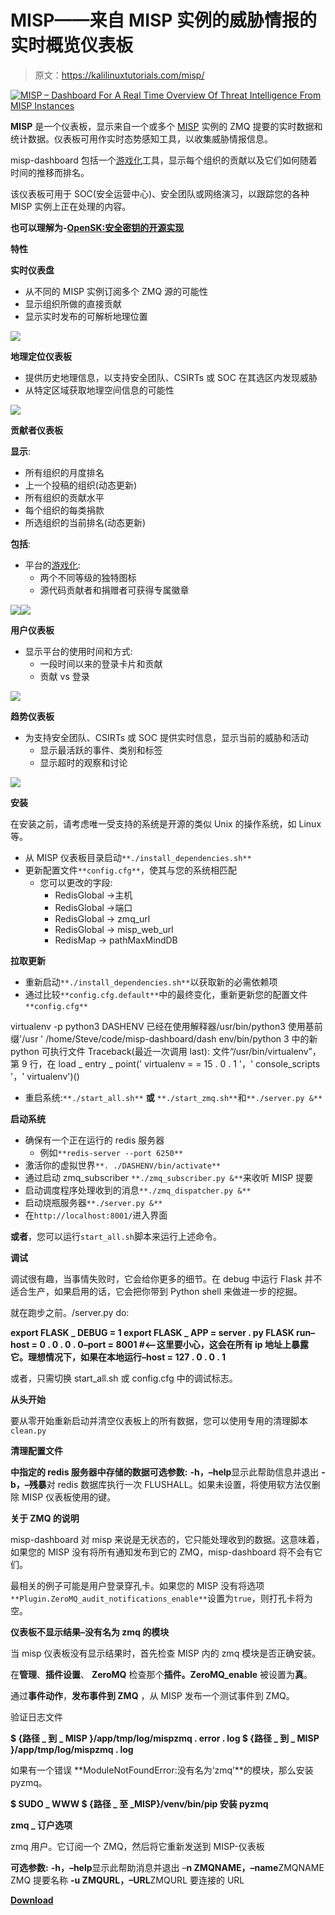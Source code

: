 # MISP——来自 MISP 实例的威胁情报的实时概览仪表板

> 原文：<https://kalilinuxtutorials.com/misp/>

[![MISP – Dashboard For A Real Time Overview Of Threat Intelligence From MISP Instances](img/002b4236bd96dd63b9004440917516a5.png "MISP – Dashboard For A Real Time Overview Of Threat Intelligence From MISP Instances")](https://1.bp.blogspot.com/-Adr2M_Aihj8/Xj_jbc6dNTI/AAAAAAAAE2A/tzutLBQfYgYfmqjJpiM-srohgYHK6gcoQCLcBGAsYHQ/s1600/MISP-1%25281%2529.png)

**MISP** 是一个仪表板，显示来自一个或多个 [MISP](https://www.misp-project.org/) 实例的 ZMQ 提要的实时数据和统计数据。仪表板可用作实时态势感知工具，以收集威胁情报信息。

misp-dashboard 包括一个[游戏化](https://en.wikipedia.org/wiki/Gamification#Criticism)工具，显示每个组织的贡献以及它们如何随着时间的推移而排名。

该仪表板可用于 SOC(安全运营中心)、安全团队或网络演习，以跟踪您的各种 MISP 实例上正在处理的内容。

**也可以理解为-[OpenSK:安全密钥的开源实现](https://kalilinuxtutorials.com/opensk/)**

**特性**

**实时仪表盘**

*   从不同的 MISP 实例订阅多个 ZMQ 源的可能性
*   显示组织所做的直接贡献
*   显示实时发布的可解析地理位置

![](img/f16137bcfbdde76e7a197625149576a1.png)

**地理定位仪表板**

*   提供历史地理信息，以支持安全团队、CSIRTs 或 SOC 在其选区内发现威胁
*   从特定区域获取地理空间信息的可能性

![](img/117c0b20b7a00d7fc6a96af1546a8fd8.png)

**贡献者仪表板**

**显示**:

*   所有组织的月度排名
*   上一个投稿的组织(动态更新)
*   所有组织的贡献水平
*   每个组织的每类捐款
*   所选组织的当前排名(动态更新)

**包括**:

*   平台的[游戏化](https://en.wikipedia.org/wiki/Gamification#Criticism):
    *   两个不同等级的独特图标
    *   源代码贡献者和捐赠者可获得专属徽章

![](img/b71570c561c4ecf10ec5bfde0f486666.png)![](img/d43d63fcf6822d2f75f941d244dfd279.png)

**用户仪表板**

*   显示平台的使用时间和方式:
    *   一段时间以来的登录卡片和贡献
    *   贡献 vs 登录

![](img/3094bc8fc3f828e0a2ec12f3d5d7f2d3.png)

**趋势仪表板**

*   为支持安全团队、CSIRTs 或 SOC 提供实时信息，显示当前的威胁和活动
    *   显示最活跃的事件、类别和标签
    *   显示超时的观察和讨论

![](img/f8acb632618dcc0002acb3a4f6f1db8f.png)

**安装**

在安装之前，请考虑唯一受支持的系统是开源的类似 Unix 的操作系统，如 Linux 等。

*   从 MISP 仪表板目录启动`**./install_dependencies.sh**`
*   更新配置文件`**config.cfg**`，使其与您的系统相匹配
    *   您可以更改的字段:
        *   RedisGlobal ->主机
        *   RedisGlobal ->端口
        *   RedisGlobal -> zmq_url
        *   RedisGlobal -> misp_web_url
        *   RedisMap -> pathMaxMindDB

**拉取更新**

*   重新启动`**./install_dependencies.sh**`以获取新的必需依赖项
*   通过比较`**config.cfg.default**`中的最终变化，重新更新您的配置文件`**config.cfg**`

virtualenv -p python3 DASHENV
已经在使用解释器/usr/bin/python3
使用基前缀'/usr '
/home/Steve/code/misp-dashboard/dash env/bin/python 3
中的新 python 可执行文件 Traceback(最近一次调用 last):
文件“/usr/bin/virtualenv”，第 9 行，在
load _ entry _ point(' virtualenv = = 15 . 0 . 1 '，' console_scripts '，' virtualenv')()

*   重启系统:`**./start_all.sh**` **或** `**./start_zmq.sh**`和`**./server.py &**`

**启动系统**

*   确保有一个正在运行的 redis 服务器
    *   例如`**redis-server --port 6250**`
*   激活你的虚拟世界`**. ./DASHENV/bin/activate**`
*   通过启动 zmq_subscriber `**./zmq_subscriber.py &**`来收听 MISP 提要
*   启动调度程序处理收到的消息`**./zmq_dispatcher.py &**`
*   启动烧瓶服务器`**./server.py &**`
*   在`http://localhost:8001/`进入界面

**或者**，您可以运行`start_all.sh`脚本来运行上述命令。

**调试**

调试很有趣，当事情失败时，它会给你更多的细节。在 debug 中运行 Flask 并不适合生产，如果启用的话，它会把你带到 Python shell 来做进一步的挖掘。

就在跑步之前。/server.py do:

**export FLASK _ DEBUG = 1
export FLASK _ APP = server . py
FLASK run–host = 0 . 0 . 0 . 0–port = 8001 #<——这里要小心，这会在所有 ip 地址上暴露它。理想情况下，如果在本地运行–host = 127 . 0 . 0 . 1**

或者，只需切换 start_all.sh 或 config.cfg 中的调试标志。

**从头开始**

要从零开始重新启动并清空仪表板上的所有数据，您可以使用专用的清理脚本`clean.py`

**清理配置文件**

**中指定的 redis 服务器中存储的数据可选参数:**
**-h，–help**显示此帮助信息并退出
**-b，–残暴**对 redis 数据库执行一次 FLUSHALL。如果未设置，将使用软方法仅删除 MISP 仪表板使用的键。

**关于 ZMQ 的说明**

misp-dashboard 对 misp 来说是无状态的，它只能处理收到的数据。这意味着，如果您的 MISP 没有将所有通知发布到它的 ZMQ，misp-dashboard 将不会有它们。

最相关的例子可能是用户登录穿孔卡。如果您的 MISP 没有将选项`**Plugin.ZeroMQ_audit_notifications_enable**`设置为`true`，则打孔卡将为空。

**仪表板不显示结果–没有名为 zmq 的模块**

当 misp 仪表板没有显示结果时，首先检查 MISP 内的 zmq 模块是否正确安装。

在**管理**、**插件设置**、 **ZeroMQ** 检查那个**插件。ZeroMQ_enable** 被设置为**真**。

通过**事件动作**，**发布事件到 ZMQ** ，从 MISP 发布一个测试事件到 ZMQ。

验证日志文件

**$ {路径 _ 到 _ MISP }/app/tmp/log/mispzmq . error . log
$ {路径 _ 到 _ MISP }/app/tmp/log/mispzmq . log**

如果有一个错误 **ModuleNotFoundError:没有名为‘zmq’**的模块，那么安装 pyzmq。

**$ SUDO _ WWW $ {路径 _ 至 _MISP}/venv/bin/pip 安装 pyzmq**

**zmq _ 订户选项**

zmq 用户。它订阅一个 ZMQ，然后将它重新发送到 MISP-仪表板

**可选参数:**
**-h，–help**显示此帮助消息并退出
–**n ZMQNAME，–name**ZMQNAME ZMQ 提要名称
**-u ZMQURL，–URL**ZMQURL 要连接的 URL

[**Download**](https://github.com/MISP/misp-dashboard)